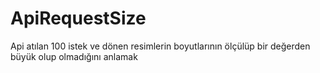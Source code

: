 # ApiRequestSize
Api atılan 100 istek ve dönen resimlerin boyutlarının ölçülüp bir değerden büyük olup olmadığını anlamak

